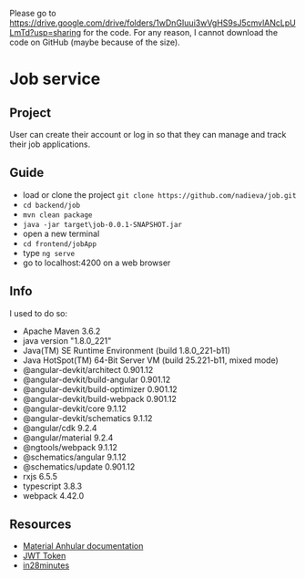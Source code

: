 Please go to https://drive.google.com/drive/folders/1wDnGIuui3wVgHS9sJ5cmvlANcLpULmTd?usp=sharing for the code. For any reason, I cannot download the code on GitHub (maybe because of the size).

# Job service

## 	Project
User can create their account or log in so that they can manage and track their job applications.


## Guide
- load or clone the project `git clone https://github.com/nadieva/job.git`
- `cd backend/job`
- `mvn clean package`
- `java -jar target\job-0.0.1-SNAPSHOT.jar`
- open a new terminal
- `cd frontend/jobApp`
- type `ng serve`
- go to localhost:4200 on a web browser


## Info
I used to do so:
- Apache Maven 3.6.2
- java version "1.8.0_221"
- Java(TM) SE Runtime Environment (build 1.8.0_221-b11)
- Java HotSpot(TM) 64-Bit Server VM (build 25.221-b11, mixed mode)
- @angular-devkit/architect         0.901.12
- @angular-devkit/build-angular     0.901.12
- @angular-devkit/build-optimizer   0.901.12
- @angular-devkit/build-webpack     0.901.12
- @angular-devkit/core              9.1.12
- @angular-devkit/schematics        9.1.12
- @angular/cdk                      9.2.4
- @angular/material                 9.2.4
- @ngtools/webpack                  9.1.12
- @schematics/angular               9.1.12
- @schematics/update                0.901.12
- rxjs                              6.5.5
- typescript                        3.8.3
- webpack                           4.42.0


## Resources
* [Material Anhular documentation](https://material.angular.io/)
* [JWT Token](https://dzone.com/articles/spring-boot-security-json-web-tokenjwt-hello-world)
* [in28minutes](https://www.udemy.com/course/full-stack-application-development-with-spring-boot-and-angular/)
